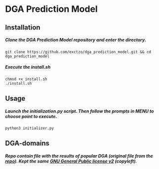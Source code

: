 # DGA Prediction Model
Installation
-
##### Clone the DGA Prediction Model repository and enter the directory.
``` 
git clone https://github.com/exctzo/dga_prediction_model.git && cd dga_prediction_model
```
##### Execute the install.sh
```
chmod +x install.sh
./install.sh
```


Usage
-
##### Launch the initialization.py script. Then follow the prompts in MENU to choose point to execute.
```
python3 initializer.py
```


DGA-domains
-
##### Repo contain file with the results of popular DGA (original file from the [repo](https://github.com/andrewaeva/DGA)). Kept the same [GNU General Public license v2](http://opensource.org/licenses/gpl-2.0.php) (copyleft).